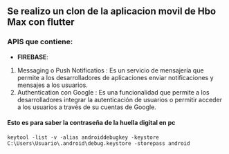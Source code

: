 <!-- # hbo_max

A new Flutter project.

## Getting Started

This project is a starting point for a Flutter application.

A few resources to get you started if this is your first Flutter project:

- [Lab: Write your first Flutter app](https://docs.flutter.dev/get-started/codelab)
- [Cookbook: Useful Flutter samples](https://docs.flutter.dev/cookbook)

For help getting started with Flutter development, view the
[online documentation](https://docs.flutter.dev/), which offers tutorials,
samples, guidance on mobile development, and a full API reference.

#### Esto es para sabe la contraseña de la huella digital en pc // keytool -list -v -alias androiddebugkey -keystore C:\Users\Usuario\.android\debug.keystore -storepass android -->

## Se realizo un clon de la aplicacion movil de Hbo Max con flutter

### APIS que contiene:
- **FIREBASE**:
1. Messaging o Push Notificatios : Es un servicio de mensajería que permite a los desarrolladores de aplicaciones enviar notificaciones y mensajes a los usuarios.
1. Authentication con Google : Es una funcionalidad que permite a los desarrolladores integrar la autenticación de usuarios o permitir acceder a los usuarios a través de su cuentas de Google.

#### Esto es para saber la contraseña de la huella digital en pc
```
keytool -list -v -alias androiddebugkey -keystore C:\Users\Usuario\.android\debug.keystore -storepass android
```
